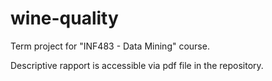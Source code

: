 # wine-quality
Term project for "INF483 - Data Mining" course.

Descriptive rapport is accessible via pdf file in the repository.
